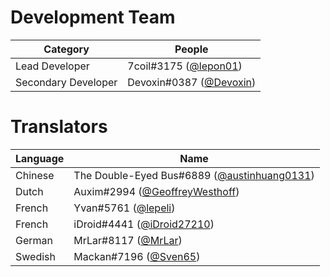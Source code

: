 # Development Team
Category            | People
------------------- | --------------------------
Lead Developer      | 7coil#3175 ([@lepon01](https://github.com/lepon01))
Secondary Developer | Devoxin#0387 ([@Devoxin](https://github.com/Devoxin))

# Translators
Language | Name
-------- | ----------------
Chinese  | The Double-Eyed Bus#6889 ([@austinhuang0131](https://github.com/austinhuang0131))
Dutch    | Auxim#2994 ([@GeoffreyWesthoff](https://github.com/GeoffreyWesthoff))
French   | Yvan#5761 ([@lepeli](https://github.com/lepeli))
French   | iDroid#4441 ([@iDroid27210](https://github.com/iDroid17210))
German   | MrLar#8117 ([@MrLar](https://github.com/MrLar))
Swedish  | Mackan#7196 ([@Sven65](https://github.com/Sven65))
